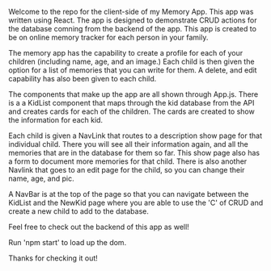 Welcome to the repo for the client-side of my Memory App. This app was written using React. The app is designed to demonstrate CRUD actions for the database comning from the backend of the app. This app is created to be on online memory tracker for each person in your family. 

The memory app has the capability to create a profile for each of your children (including name, age, and an image.) Each child is then given the option for a list of memories that you can write for them. A delete, and edit capability has also been given to each child. 

The components that make up the app are all shown through App.js. There is a a KidList component that maps through the kid database from the API and creates cards for each of the children. The cards are created to show the information for each kid. 

Each child is given a NavLink that routes to a description show page for that individual child. There you will see all their information again, and all the memories that are in the database for them so far. This show page also has a form to document more memories for that child. There is also another Navlink that goes to an edit page for the child, so you can change their name, age, and pic. 

A NavBar is at the top of the page so that you can navigate between the KidList and the NewKid page where you are able to use the 'C' of CRUD and create a new child to add to the database. 

Feel free to check out the backend of this app as well! 

Run 'npm start' to load up the dom. 

Thanks for checking it out!